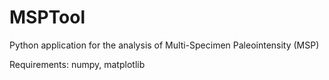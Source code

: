 # MSPTool
Python application for the analysis of Multi-Specimen Paleointensity (MSP)  

Requirements:
numpy, matplotlib
